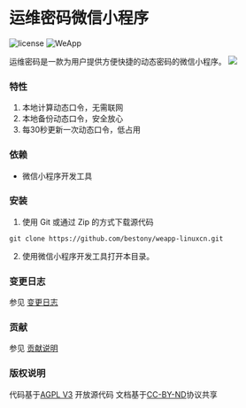 # 运维密码微信小程序

![license](https://img.shields.io/badge/LICENSE-AGPL-blue.svg)
![WeApp](https://img.shields.io/badge/WeChat-6.5.5-green.svg)

运维密码是一款为用户提供方便快捷的动态密码的微信小程序。
![](https://ooo.0o0.ooo/2017/03/25/58d5b56929842.jpg)

### 特性
1. 本地计算动态口令，无需联网
2. 本地备份动态口令，安全放心
3. 每30秒更新一次动态口令，低占用

### 依赖
- 微信小程序开发工具

### 安装
1. 使用 Git 或通过 Zip 的方式下载源代码

```
git clone https://github.com/bestony/weapp-linuxcn.git
```
2. 使用微信小程序开发工具打开本目录。

### 变更日志
参见 [变更日志](https://github.com/bestony/weapp-linuxcn/wiki/变更日志)

### 贡献
参见 [贡献说明](https://github.com/bestony/weapp-linuxcn/wiki/贡献项目)

### 版权说明
代码基于[AGPL V3](LICENSE) 开放源代码
文档基于[CC-BY-ND](https://creativecommons.org/licenses/by-nd/4.0/)协议共享
